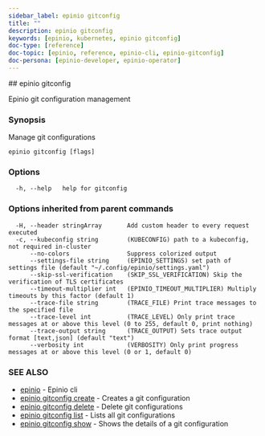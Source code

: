 ```yaml
---
sidebar_label: epinio gitconfig
title: ""
description: epinio gitconfig
keywords: [epinio, kubernetes, epinio gitconfig]
doc-type: [reference]
doc-topic: [epinio, reference, epinio-cli, epinio-gitconfig]
doc-persona: [epinio-developer, epinio-operator]
---
```


<head>
  <link rel="canonical" href="https://docs.epinio.io/references/commands/cli/gitconfig/epinio_gitconfig"/>
</head>
## epinio gitconfig

Epinio git configuration management

### Synopsis

Manage git configurations

```
epinio gitconfig [flags]
```

### Options

```
  -h, --help   help for gitconfig
```

### Options inherited from parent commands

```
  -H, --header stringArray       Add custom header to every request executed
  -c, --kubeconfig string        (KUBECONFIG) path to a kubeconfig, not required in-cluster
      --no-colors                Suppress colorized output
      --settings-file string     (EPINIO_SETTINGS) set path of settings file (default "~/.config/epinio/settings.yaml")
      --skip-ssl-verification    (SKIP_SSL_VERIFICATION) Skip the verification of TLS certificates
      --timeout-multiplier int   (EPINIO_TIMEOUT_MULTIPLIER) Multiply timeouts by this factor (default 1)
      --trace-file string        (TRACE_FILE) Print trace messages to the specified file
      --trace-level int          (TRACE_LEVEL) Only print trace messages at or above this level (0 to 255, default 0, print nothing)
      --trace-output string      (TRACE_OUTPUT) Sets trace output format [text,json] (default "text")
      --verbosity int            (VERBOSITY) Only print progress messages at or above this level (0 or 1, default 0)
```

### SEE ALSO

* [epinio](../epinio.md)	 - Epinio cli
* [epinio gitconfig create](./epinio_gitconfig_create.md)	 - Creates a git configuration
* [epinio gitconfig delete](./epinio_gitconfig_delete.md)	 - Delete git configurations
* [epinio gitconfig list](./epinio_gitconfig_list.md)	 - Lists all git configurations
* [epinio gitconfig show](./epinio_gitconfig_show.md)	 - Shows the details of a git configuration

